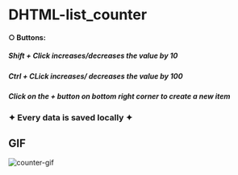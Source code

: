 # DHTML-list_counter
#### ○ Buttons:
##### Shift + Click increases/decreases the value by 10
##### Ctrl + CLick increases/ decreases the value by 100
##### Click on the + button on bottom right corner to create a new item
### ✦ Every data is saved locally ✦
## GIF
![counter-gif](https://github.com/deveju/DHTML-list_counter/assets/117952692/959d5cc1-78d4-4c4b-acc1-da311413f05f)

